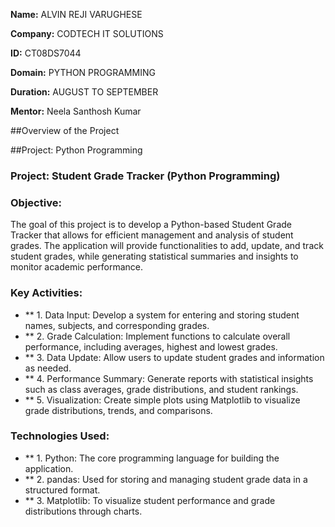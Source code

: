 **Name:** ALVIN REJI VARUGHESE

**Company:** CODTECH IT SOLUTIONS

**ID:** CT08DS7044

**Domain:** PYTHON PROGRAMMING

**Duration:** AUGUST TO SEPTEMBER

**Mentor:** Neela Santhosh Kumar

##Overview of the Project

##Project: Python Programming


### Project: Student Grade Tracker (Python Programming)


### Objective:
The goal of this project is to develop a Python-based Student Grade Tracker that allows for efficient management and 
analysis of student grades. The application will provide functionalities to add, update, and track student grades, 
while generating statistical summaries and insights to monitor academic performance.

### Key Activities:

- ** 1. Data Input: Develop a system for entering and storing student names, subjects, and corresponding grades.
- ** 2. Grade Calculation: Implement functions to calculate overall performance, including averages, highest and lowest grades.
- ** 3. Data Update: Allow users to update student grades and information as needed.
- ** 4. Performance Summary: Generate reports with statistical insights such as class averages, grade distributions, and student rankings.
- ** 5. Visualization: Create simple plots using Matplotlib to visualize grade distributions, trends, and comparisons.

### Technologies Used:
- ** 1. Python: The core programming language for building the application.
- ** 2. pandas: Used for storing and managing student grade data in a structured format.
- ** 3. Matplotlib: To visualize student performance and grade distributions through charts.



